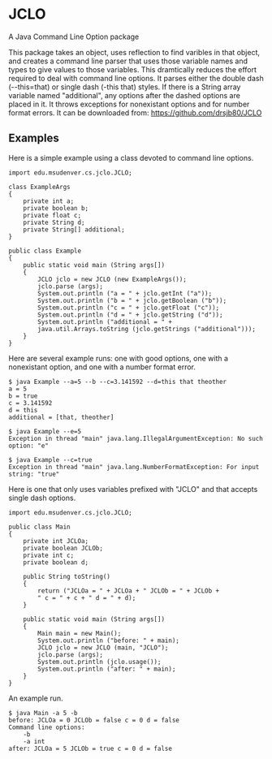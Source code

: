 # JCLO
A Java Command Line Option package

This package takes an object, uses reflection to find varibles in that
object, and creates a command line parser that uses those variable names
and types to give values to those variables. This dramtically reduces the
effort required to deal with command line options. It parses either the
double dash (--this=that) or single dash (-this that) styles. If there is a
String array variable named "additional", any options after the dashed
options are placed in it. It throws exceptions for nonexistant options and
for number format errors. It can be downloaded from:
https://github.com/drsjb80/JCLO

## Examples
Here is a simple example using a class devoted to command line options.

    import edu.msudenver.cs.jclo.JCLO;

    class ExampleArgs
    {
        private int a;
        private boolean b;
        private float c;
        private String d;
        private String[] additional;
    }

    public class Example
    {
        public static void main (String args[])
        {
            JCLO jclo = new JCLO (new ExampleArgs());
            jclo.parse (args);
            System.out.println ("a = " + jclo.getInt ("a"));
            System.out.println ("b = " + jclo.getBoolean ("b"));
            System.out.println ("c = " + jclo.getFloat ("c"));
            System.out.println ("d = " + jclo.getString ("d"));
            System.out.println ("additional = " + 
            java.util.Arrays.toString (jclo.getStrings ("additional")));
        }
    }

Here are several example runs: one with good options, one with a
nonexistant option, and one with a number format error.

    $ java Example --a=5 --b --c=3.141592 --d=this that theother
    a = 5
    b = true
    c = 3.141592
    d = this
    additional = [that, theother]

    $ java Example --e=5
    Exception in thread "main" java.lang.IllegalArgumentException: No such
    option: "e"

    $ java Example --c=true
    Exception in thread "main" java.lang.NumberFormatException: For input
    string: "true"

Here is one that only uses variables prefixed with "JCLO" and that accepts
single dash options.

    import edu.msudenver.cs.jclo.JCLO;

    public class Main
    {
        private int JCLOa;
        private boolean JCLOb;
        private int c;
        private boolean d;

        public String toString()
        {
            return ("JCLOa = " + JCLOa + " JCLOb = " + JCLOb +
            " c = " + c + " d = " + d);
        }

        public static void main (String args[])
        {
            Main main = new Main();
            System.out.println ("before: " + main);
            JCLO jclo = new JCLO (main, "JCLO");
            jclo.parse (args);
            System.out.println (jclo.usage());
            System.out.println ("after: " + main);
        }
    }

An example run.

    $ java Main -a 5 -b
    before: JCLOa = 0 JCLOb = false c = 0 d = false
    Command line options:
        -b
        -a int
    after: JCLOa = 5 JCLOb = true c = 0 d = false

